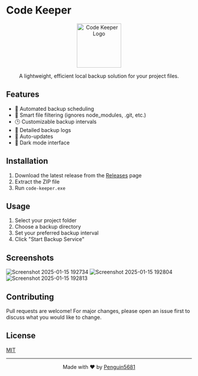 # Code Keeper

<div align="center">
  <img src="https://github.com/user-attachments/assets/b8c55a2e-3e9d-4ca5-a854-71864e9bbf61" alt="Code Keeper Logo" width="120"/>

A lightweight, efficient local backup solution for your project files.
</div>

## Features

- 🔄 Automated backup scheduling
- 📁 Smart file filtering (ignores node_modules, .git, etc.)
- 🕒 Customizable backup intervals
- 📝 Detailed backup logs
- 🔄 Auto-updates
- 🌙 Dark mode interface

## Installation

1. Download the latest release from the [Releases](https://github.com/Penguin5681/Code-Keeper/releases) page
2. Extract the ZIP file
3. Run `code-keeper.exe`

## Usage

1. Select your project folder
2. Choose a backup directory
3. Set your preferred backup interval
4. Click "Start Backup Service"

## Screenshots

![Screenshot 2025-01-15 192734](https://github.com/user-attachments/assets/f59881e6-c7e3-489f-99b6-a7a6562b4588)
![Screenshot 2025-01-15 192804](https://github.com/user-attachments/assets/6fb97187-1e16-4eb3-8e3f-656fe23cac30)
![Screenshot 2025-01-15 192813](https://github.com/user-attachments/assets/a5aae9f3-e31a-4a5e-af82-1a1decdc2177)

## Contributing

Pull requests are welcome! For major changes, please open an issue first to discuss what you would like to change.

## License

[MIT](LICENSE)

---
<div align="center">
  Made with ❤️ by <a href="https://github.com/Penguin5681">Penguin5681</a>
</div>
